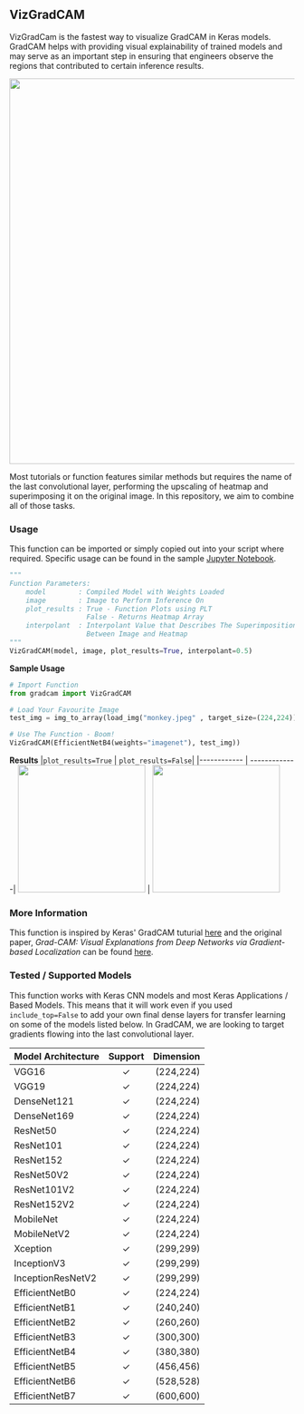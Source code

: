 ## VizGradCAM
VizGradCam is the fastest way to visualize GradCAM in Keras models. GradCAM helps with providing visual explainability of trained models and may serve as an important step in ensuring that engineers observe the regions that contributed to certain inference results.

<p align="center">
  <img src="https://github.com/gkeechin/VizGradCAM/blob/main/examples/gradcam-example.png" width="680">
</p>

Most tutorials or function features similar methods but requires the name of the last convolutional layer, performing the upscaling of heatmap and superimposing it on the original image. In this repository, we aim to combine all of those tasks.
### Usage
This function can be imported or simply copied out into your script where required. Specific usage can be found in the sample [Jupyter Notebook](https://github.com/gkeechin/vizgradcam/blob/main/examples/example.ipynb).

```python
"""
Function Parameters:
    model        : Compiled Model with Weights Loaded
    image        : Image to Perform Inference On 
    plot_results : True - Function Plots using PLT
                   False - Returns Heatmap Array
    interpolant  : Interpolant Value that Describes The Superimposition Ratio
                   Between Image and Heatmap
"""
VizGradCAM(model, image, plot_results=True, interpolant=0.5)
```

__Sample Usage__
```python
# Import Function
from gradcam import VizGradCAM

# Load Your Favourite Image
test_img = img_to_array(load_img("monkey.jpeg" , target_size=(224,224)))

# Use The Function - Boom!
VizGradCAM(EfficientNetB4(weights="imagenet"), test_img))
```

**Results**
|`plot_results=True` | `plot_results=False`|
|------------ | -------------|
<img src="examples/superimposed.png" width="225" /> | <img src="examples/heatmap.png" width="225" />

### More Information
This function is inspired by Keras' GradCAM tuturial [here](https://keras.io/examples/vision/grad_cam/) and the original paper, _Grad-CAM: Visual Explanations from Deep Networks via Gradient-based Localization_ can be found [here](https://arxiv.org/abs/1610.02391).



### Tested / Supported Models
This function works with Keras CNN models and most Keras Applications / Based Models. This means that it will work even if you used `include_top=False` to add your own final dense layers for transfer learning on some of the models listed below. In GradCAM, we are looking to target gradients flowing into the last convolutional layer.

| Model Architecture |  Support  |  Dimension  |
|--------------------|:---------:|------------:|
VGG16	| ✓	| (224,224)
VGG19	| ✓	| (224,224)
DenseNet121	| ✓	| (224,224)
DenseNet169	| ✓	| (224,224)
ResNet50	| ✓	| (224,224)
ResNet101	| ✓	| (224,224)
ResNet152	| ✓	| (224,224)
ResNet50V2	| ✓	| (224,224)
ResNet101V2	| ✓	| (224,224)
ResNet152V2	| ✓	| (224,224)
MobileNet	| ✓	| (224,224)
MobileNetV2	| ✓	| (224,224)
Xception	| ✓	| (299,299)
InceptionV3	| ✓	| (299,299)
InceptionResNetV2	| ✓	| (299,299)
EfficientNetB0	| ✓	| (224,224)
EfficientNetB1	| ✓	| (240,240)
EfficientNetB2	| ✓	| (260,260)
EfficientNetB3	| ✓	| (300,300)
EfficientNetB4	| ✓	| (380,380)
EfficientNetB5	| ✓	| (456,456)
EfficientNetB6	| ✓	| (528,528)
EfficientNetB7	| ✓	| (600,600)
